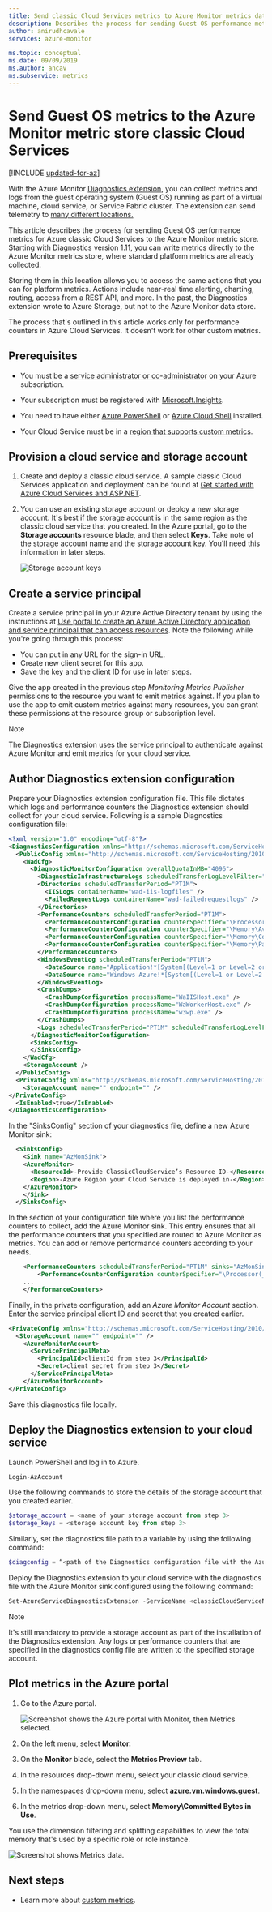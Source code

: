 ```yaml
---
title: Send classic Cloud Services metrics to Azure Monitor metrics database
description: Describes the process for sending Guest OS performance metrics for Azure classic Cloud Services to the Azure Monitor metric store. 
author: anirudhcavale
services: azure-monitor

ms.topic: conceptual
ms.date: 09/09/2019
ms.author: ancav
ms.subservice: metrics
---
```

# Send Guest OS metrics to the Azure Monitor metric store classic Cloud Services 

[!INCLUDE [updated-for-az](../../../includes/updated-for-az.md)]

With the Azure Monitor [Diagnostics extension](../essentials/diagnostics-extension-overview.md), you can collect metrics and logs from the guest operating system (Guest OS) running as part of a virtual machine, cloud service, or Service Fabric cluster. The extension can send telemetry to [many different locations.](../platform/data-platform.md?toc=/azure/azure-monitor/toc.json)

This article describes the process for sending Guest OS performance metrics for Azure classic Cloud Services to the Azure Monitor metric store. Starting with Diagnostics version 1.11, you can write metrics directly to the Azure Monitor metrics store, where standard platform metrics are already collected. 

Storing them in this location allows you to access the same actions that you can for platform metrics. Actions include near-real time alerting, charting, routing, access from a REST API, and more.  In the past, the Diagnostics extension wrote to Azure Storage, but not to the Azure Monitor data store.  

The process that's outlined in this article works only for performance counters in Azure Cloud Services. It doesn't work for other custom metrics. 

## Prerequisites

- You must be a [service administrator or co-administrator](../../cost-management-billing/manage/add-change-subscription-administrator.md) on your Azure subscription. 

- Your subscription must be registered with [Microsoft.Insights](../../azure-resource-manager/management/resource-providers-and-types.md). 

- You need to have either [Azure PowerShell](/powershell/azure) or [Azure Cloud Shell](../../cloud-shell/overview.md) installed.

- Your Cloud Service must be in a [region that supports custom metrics](../platform/metrics-custom-overview.md#supported-regions).

## Provision a cloud service and storage account 

1. Create and deploy a classic cloud service. A sample classic Cloud Services application and deployment can be found at [Get started with Azure Cloud Services and ASP.NET](../../cloud-services/cloud-services-dotnet-get-started.md). 

2. You can use an existing storage account or deploy a new storage account. It's best if the storage account is in the same region as the classic cloud service that you created. In the Azure portal, go to the **Storage accounts** resource blade, and then select **Keys**. Take note of the storage account name and the storage account key. You'll need this information in later steps.

   ![Storage account keys](./media/collect-custom-metrics-guestos-vm-cloud-service-classic/storage-keys.png)

## Create a service principal 

Create a service principal in your Azure Active Directory tenant by using the instructions at [Use portal to create an Azure Active Directory application and service principal that can access resources](../../active-directory/develop/howto-create-service-principal-portal.md). Note the following while you're going through this process: 

- You can put in any URL for the sign-in URL.  
- Create new client secret for this app.  
- Save the key and the client ID for use in later steps.  

Give the app created in the previous step *Monitoring Metrics Publisher* permissions to the resource you want to emit metrics against. If you plan to use the app to emit custom metrics against many resources, you can grant these permissions at the resource group or subscription level.  

> [!NOTE]
> The Diagnostics extension uses the service principal to authenticate against Azure Monitor and emit metrics for your cloud service.

## Author Diagnostics extension configuration 

Prepare your Diagnostics extension configuration file. This file dictates which logs and performance counters the Diagnostics extension should collect for your cloud service. Following is a sample Diagnostics configuration file:  

```XML
<?xml version="1.0" encoding="utf-8"?> 
<DiagnosticsConfiguration xmlns="http://schemas.microsoft.com/ServiceHosting/2010/10/DiagnosticsConfiguration"> 
  <PublicConfig xmlns="http://schemas.microsoft.com/ServiceHosting/2010/10/DiagnosticsConfiguration"> 
    <WadCfg> 
      <DiagnosticMonitorConfiguration overallQuotaInMB="4096"> 
        <DiagnosticInfrastructureLogs scheduledTransferLogLevelFilter="Error" /> 
        <Directories scheduledTransferPeriod="PT1M"> 
          <IISLogs containerName="wad-iis-logfiles" /> 
          <FailedRequestLogs containerName="wad-failedrequestlogs" /> 
        </Directories> 
        <PerformanceCounters scheduledTransferPeriod="PT1M"> 
          <PerformanceCounterConfiguration counterSpecifier="\Processor(_Total)\% Processor Time" sampleRate="PT15S" /> 
          <PerformanceCounterConfiguration counterSpecifier="\Memory\Available MBytes" sampleRate="PT15S" /> 
          <PerformanceCounterConfiguration counterSpecifier="\Memory\Committed Bytes" sampleRate="PT15S" /> 
          <PerformanceCounterConfiguration counterSpecifier="\Memory\Page Faults/sec" sampleRate="PT15S" /> 
        </PerformanceCounters> 
        <WindowsEventLog scheduledTransferPeriod="PT1M"> 
          <DataSource name="Application!*[System[(Level=1 or Level=2 or Level=3)]]" /> 
          <DataSource name="Windows Azure!*[System[(Level=1 or Level=2 or Level=3 or Level=4)]]" /> 
        </WindowsEventLog> 
        <CrashDumps> 
          <CrashDumpConfiguration processName="WaIISHost.exe" /> 
          <CrashDumpConfiguration processName="WaWorkerHost.exe" /> 
          <CrashDumpConfiguration processName="w3wp.exe" /> 
        </CrashDumps> 
        <Logs scheduledTransferPeriod="PT1M" scheduledTransferLogLevelFilter="Error" /> 
      </DiagnosticMonitorConfiguration> 
      <SinksConfig> 
      </SinksConfig> 
    </WadCfg> 
    <StorageAccount /> 
  </PublicConfig> 
  <PrivateConfig xmlns="http://schemas.microsoft.com/ServiceHosting/2010/10/DiagnosticsConfiguration"> 
    <StorageAccount name="" endpoint="" /> 
</PrivateConfig> 
  <IsEnabled>true</IsEnabled> 
</DiagnosticsConfiguration> 
```

In the "SinksConfig" section of your diagnostics file, define a new Azure Monitor sink: 

```XML
  <SinksConfig> 
    <Sink name="AzMonSink"> 
    <AzureMonitor> 
      <ResourceId>-Provide ClassicCloudService’s Resource ID-</ResourceId> 
      <Region>-Azure Region your Cloud Service is deployed in-</Region> 
    </AzureMonitor> 
    </Sink> 
  </SinksConfig> 
```

In the section of your configuration file where you list the performance counters to collect, add the Azure Monitor sink. This entry ensures that all the performance counters that you specified are routed to Azure Monitor as metrics. You can add or remove performance counters according to your needs. 

```xml
    <PerformanceCounters scheduledTransferPeriod="PT1M" sinks="AzMonSink">
        <PerformanceCounterConfiguration counterSpecifier="\Processor(_Total)\% Processor Time" sampleRate="PT15S" />
    ...
    </PerformanceCounters>
```

Finally, in the private configuration, add an *Azure Monitor Account* section. Enter the service principal client ID and secret that you created earlier. 

```XML
<PrivateConfig xmlns="http://schemas.microsoft.com/ServiceHosting/2010/10/DiagnosticsConfiguration"> 
  <StorageAccount name="" endpoint="" /> 
    <AzureMonitorAccount> 
      <ServicePrincipalMeta> 
        <PrincipalId>clientId from step 3</PrincipalId> 
        <Secret>client secret from step 3</Secret> 
      </ServicePrincipalMeta> 
    </AzureMonitorAccount> 
</PrivateConfig> 
```

Save this diagnostics file locally.  

## Deploy the Diagnostics extension to your cloud service 

Launch PowerShell and log in to Azure. 

```powershell
Login-AzAccount 
```

Use the following commands to store the details of the storage account that you created earlier. 

```powershell
$storage_account = <name of your storage account from step 3> 
$storage_keys = <storage account key from step 3> 
```

Similarly, set the diagnostics file path to a variable by using the following command:

```powershell
$diagconfig = “<path of the Diagnostics configuration file with the Azure Monitor sink configured>” 
```

Deploy the Diagnostics extension to your cloud service with the diagnostics file with the Azure Monitor sink configured using the following command:  

```powershell
Set-AzureServiceDiagnosticsExtension -ServiceName <classicCloudServiceName> -StorageAccountName $storage_account -StorageAccountKey $storage_keys -DiagnosticsConfigurationPath $diagconfig 
```

> [!NOTE] 
> It's still mandatory to provide a storage account as part of the installation of the Diagnostics extension. Any logs or performance counters that are specified in the diagnostics config file are written to the specified storage account.  

## Plot metrics in the Azure portal 

1. Go to the Azure portal. 

   ![Screenshot shows the Azure portal with Monitor, then Metrics selected.](./media/collect-custom-metrics-guestos-vm-cloud-service-classic/navigate-metrics.png)

2. On the left menu, select **Monitor.**

3. On the **Monitor** blade, select the **Metrics Preview** tab.

4. In the resources drop-down menu, select your classic cloud service.

5. In the namespaces drop-down menu, select **azure.vm.windows.guest**. 

6. In the metrics drop-down menu, select **Memory\Committed Bytes in Use**. 

You use the dimension filtering and splitting capabilities to view the total memory that's used by a specific role or role instance. 

 ![Screenshot shows Metrics data.](./media/collect-custom-metrics-guestos-vm-cloud-service-classic/metrics-graph.png)

## Next steps

- Learn more about [custom metrics](../platform/metrics-custom-overview.md).
